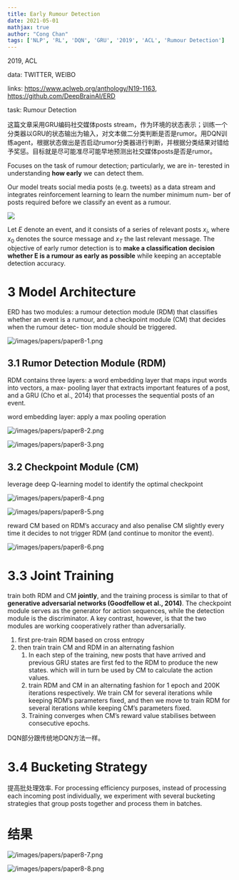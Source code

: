 ```yaml
---
title: Early Rumour Detection
date: 2021-05-01
mathjax: true
author: "Cong Chan"
tags: ['NLP', 'RL', 'DQN', 'GRU', '2019', 'ACL', 'Rumour Detection']
---
```


2019, ACL

data: TWITTER, WEIBO

links: https://www.aclweb.org/anthology/N19-1163, https://github.com/DeepBrainAI/ERD

task: Rumour Detection

这篇文章采用GRU编码社交媒体posts stream，作为环境的状态表示；训练一个分类器以GRU的状态输出为输入，对文本做二分类判断是否是rumor。用DQN训练agent，根据状态做出是否启动rumor分类器进行判断，并根据分类结果对错给予奖惩。目标就是尽可能准尽可能早地预测出社交媒体posts是否是rumor。

<!-- more -->


Focuses on the task of rumour detection; particularly, we are in- terested in understanding **how early** we can detect them. 

Our model treats social media posts (e.g. tweets) as a data stream and integrates reinforcement learning to learn the number minimum num- ber of posts required before we classify an event as a rumour.

![](/images/papers/paper8.png)

Let $E$ denote an event, and it consists of a series of relevant posts $x_i$, where $x_0$ denotes the source message and $x_T$ the last relevant message. The objective of early rumor detection is to **make a classification decision** **whether E is a rumour as early as possible** while keeping an acceptable detection accuracy.

# 3 Model Architecture

ERD has two modules: a rumour detection module (RDM) that classifies whether an event is a rumour, and a checkpoint module (CM) that decides when the rumour detec- tion module should be triggered.

![/images/papers/paper8-1.png](/images/papers/paper8-1.png)

## 3.1 Rumor Detection Module (RDM)

RDM contains three layers: a word embedding layer that maps input words into vectors, a max- pooling layer that extracts important features of a post, and a GRU (Cho et al., 2014) that processes the sequential posts of an event.

word embedding layer: apply a max pooling operation

![/images/papers/paper8-2.png](/images/papers/paper8-2.png)

![/images/papers/paper8-3.png](/images/papers/paper8-3.png)

## 3.2 Checkpoint Module (CM)

leverage deep Q-learning model to identify the optimal checkpoint

![/images/papers/paper8-4.png](/images/papers/paper8-4.png)

![/images/papers/paper8-5.png](/images/papers/paper8-5.png)

reward CM based on RDM’s accuracy and also penalise CM slightly every time it decides to not trigger RDM (and continue to monitor the event).

![/images/papers/paper8-6.png](/images/papers/paper8-6.png)

# 3.3 Joint Training

train both RDM and CM **jointly**, and the training process is similar to that of **generative adversarial networks (Goodfellow et al., 2014)**. The checkpoint module serves as the generator for action sequences, while the detection module is the discriminator. A key contrast, however, is that the two modules are working cooperatively rather than adversarially.

1. first pre-train RDM based on cross entropy
2. then train train CM and RDM in an alternating fashion
    1. In each step of the training, new posts that have arrived and previous GRU states are first fed to the RDM to produce the new states. which will in turn be used by CM to calculate the action values. 
    2. train RDM and CM in an alternating fashion for 1 epoch and 200K iterations respectively. We train CM for several iterations while keeping RDM’s parameters fixed, and then we move to train RDM for several iterations while keeping CM’s parameters fixed. 
    3. Training converges when CM’s reward value stabilises between consecutive epochs.

DQN部分跟传统地DQN方法一样。

# 3.4 Bucketing Strategy

提高批处理效率. For processing efficiency purposes, instead of processing each incoming post individually, we experiment with several bucketing strategies that group posts together and process them in batches.

# 结果

![/images/papers/paper8-7.png](/images/papers/paper8-7.png)

![/images/papers/paper8-8.png](/images/papers/paper8-8.png)